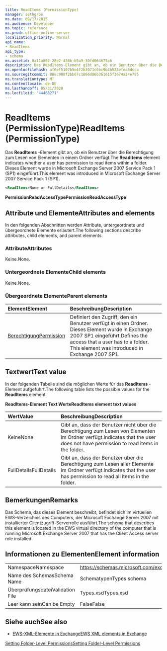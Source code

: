 ```yaml
---
title: ReadItems (PermissionType)
manager: sethgros
ms.date: 09/17/2015
ms.audience: Developer
ms.topic: reference
ms.prod: office-online-server
localization_priority: Normal
api_name:
- ReadItems
api_type:
- schema
ms.assetid: 0a11a802-28e2-436b-b5a9-30fd064675a6
description: Das ReadItems-Element gibt an, ob ein Benutzer über die Berechtigung zum Lesen von Elementen in einem Ordner verfügt. Dieses Element wurde in Microsoft Exchange Server 2007 Service Pack 1 (SP1) eingeführt.
ms.openlocfilehash: af6ef5107b5e4f2b3071c0bc9b4b528efea6dcca
ms.sourcegitcommit: 88ec988f2bb67c1866d06b361615f3674a24e795
ms.translationtype: MT
ms.contentlocale: de-DE
ms.lasthandoff: 05/31/2020
ms.locfileid: "44468271"
---
```

# <a name="readitems-permissiontype"></a><span data-ttu-id="3c52a-104">ReadItems (PermissionType)</span><span class="sxs-lookup"><span data-stu-id="3c52a-104">ReadItems (PermissionType)</span></span>

<span data-ttu-id="3c52a-105">Das **ReadItems** -Element gibt an, ob ein Benutzer über die Berechtigung zum Lesen von Elementen in einem Ordner verfügt.</span><span class="sxs-lookup"><span data-stu-id="3c52a-105">The **ReadItems** element indicates whether a user has permission to read items within a folder.</span></span> <span data-ttu-id="3c52a-106">Dieses Element wurde in Microsoft Exchange Server 2007 Service Pack 1 (SP1) eingeführt.</span><span class="sxs-lookup"><span data-stu-id="3c52a-106">This element was introduced in Microsoft Exchange Server 2007 Service Pack 1 (SP1).</span></span> 
  
```xml
<ReadItems>None or FullDetails</ReadItems>
```

 <span data-ttu-id="3c52a-107">**PermissionReadAccessType**</span><span class="sxs-lookup"><span data-stu-id="3c52a-107">**PermissionReadAccessType**</span></span>
## <a name="attributes-and-elements"></a><span data-ttu-id="3c52a-108">Attribute und Elemente</span><span class="sxs-lookup"><span data-stu-id="3c52a-108">Attributes and elements</span></span>

<span data-ttu-id="3c52a-109">In den folgenden Abschnitten werden Attribute, untergeordnete und übergeordnete Elemente erläutert.</span><span class="sxs-lookup"><span data-stu-id="3c52a-109">The following sections describe attributes, child elements, and parent elements.</span></span>
  
### <a name="attributes"></a><span data-ttu-id="3c52a-110">Attribute</span><span class="sxs-lookup"><span data-stu-id="3c52a-110">Attributes</span></span>

<span data-ttu-id="3c52a-111">Keine.</span><span class="sxs-lookup"><span data-stu-id="3c52a-111">None.</span></span>
  
### <a name="child-elements"></a><span data-ttu-id="3c52a-112">Untergeordnete Elemente</span><span class="sxs-lookup"><span data-stu-id="3c52a-112">Child elements</span></span>

<span data-ttu-id="3c52a-113">Keine.</span><span class="sxs-lookup"><span data-stu-id="3c52a-113">None.</span></span>
  
### <a name="parent-elements"></a><span data-ttu-id="3c52a-114">Übergeordnete Elemente</span><span class="sxs-lookup"><span data-stu-id="3c52a-114">Parent elements</span></span>

|<span data-ttu-id="3c52a-115">**Element**</span><span class="sxs-lookup"><span data-stu-id="3c52a-115">**Element**</span></span>|<span data-ttu-id="3c52a-116">**Beschreibung**</span><span class="sxs-lookup"><span data-stu-id="3c52a-116">**Description**</span></span>|
|:-----|:-----|
|[<span data-ttu-id="3c52a-117">Berechtigung</span><span class="sxs-lookup"><span data-stu-id="3c52a-117">Permission</span></span>](permission.md) <br/> |<span data-ttu-id="3c52a-p103">Definiert den Zugriff, den ein Benutzer verfügt in einen Ordner. Dieses Element wurde in Exchange 2007 SP1 eingeführt.</span><span class="sxs-lookup"><span data-stu-id="3c52a-p103">Defines the access that a user has to a folder. This element was introduced in Exchange 2007 SP1.</span></span>  <br/> |
   
## <a name="text-value"></a><span data-ttu-id="3c52a-120">Textwert</span><span class="sxs-lookup"><span data-stu-id="3c52a-120">Text value</span></span>

<span data-ttu-id="3c52a-121">In der folgenden Tabelle sind die möglichen Werte für das **ReadItems** -Element aufgeführt.</span><span class="sxs-lookup"><span data-stu-id="3c52a-121">The following table lists the possible values for the **ReadItems** element.</span></span> 
  
<span data-ttu-id="3c52a-122">**ReadItems-Element Text Werte**</span><span class="sxs-lookup"><span data-stu-id="3c52a-122">**ReadItems element text values**</span></span>

|<span data-ttu-id="3c52a-123">**Wert**</span><span class="sxs-lookup"><span data-stu-id="3c52a-123">**Value**</span></span>|<span data-ttu-id="3c52a-124">**Beschreibung**</span><span class="sxs-lookup"><span data-stu-id="3c52a-124">**Description**</span></span>|
|:-----|:-----|
|<span data-ttu-id="3c52a-125">Keine</span><span class="sxs-lookup"><span data-stu-id="3c52a-125">None</span></span>  <br/> |<span data-ttu-id="3c52a-126">Gibt an, dass der Benutzer nicht über die Berechtigung zum Lesen von Elementen im Ordner verfügt.</span><span class="sxs-lookup"><span data-stu-id="3c52a-126">Indicates that the user does not have permission to read items in the folder.</span></span>  <br/> |
|<span data-ttu-id="3c52a-127">FullDetails</span><span class="sxs-lookup"><span data-stu-id="3c52a-127">FullDetails</span></span>  <br/> |<span data-ttu-id="3c52a-128">Gibt an, dass der Benutzer über die Berechtigung zum Lesen aller Elemente im Ordner verfügt.</span><span class="sxs-lookup"><span data-stu-id="3c52a-128">Indicates that the user has permission to read all items in the folder.</span></span>  <br/> |
   
## <a name="remarks"></a><span data-ttu-id="3c52a-129">Bemerkungen</span><span class="sxs-lookup"><span data-stu-id="3c52a-129">Remarks</span></span>

<span data-ttu-id="3c52a-130">Das Schema, das dieses Element beschreibt, befindet sich im virtuellen EWS-Verzeichnis des Computers, der Microsoft Exchange Server 2007 mit installierter Clientzugriff-Serverrolle ausführt.</span><span class="sxs-lookup"><span data-stu-id="3c52a-130">The schema that describes this element is located in the EWS virtual directory of the computer that is running Microsoft Exchange Server 2007 that has the Client Access server role installed.</span></span>
  
## <a name="element-information"></a><span data-ttu-id="3c52a-131">Informationen zu Elementen</span><span class="sxs-lookup"><span data-stu-id="3c52a-131">Element information</span></span>

|||
|:-----|:-----|
|<span data-ttu-id="3c52a-132">Namespace</span><span class="sxs-lookup"><span data-stu-id="3c52a-132">Namespace</span></span>  <br/> |https://schemas.microsoft.com/exchange/services/2006/types  <br/> |
|<span data-ttu-id="3c52a-133">Name des Schemas</span><span class="sxs-lookup"><span data-stu-id="3c52a-133">Schema Name</span></span>  <br/> |<span data-ttu-id="3c52a-134">Schematypen</span><span class="sxs-lookup"><span data-stu-id="3c52a-134">Types schema</span></span>  <br/> |
|<span data-ttu-id="3c52a-135">Überprüfungsdatei</span><span class="sxs-lookup"><span data-stu-id="3c52a-135">Validation File</span></span>  <br/> |<span data-ttu-id="3c52a-136">Types.xsd</span><span class="sxs-lookup"><span data-stu-id="3c52a-136">Types.xsd</span></span>  <br/> |
|<span data-ttu-id="3c52a-137">Leer kann sein</span><span class="sxs-lookup"><span data-stu-id="3c52a-137">Can be Empty</span></span>  <br/> |<span data-ttu-id="3c52a-138">False</span><span class="sxs-lookup"><span data-stu-id="3c52a-138">False</span></span>  <br/> |
   
## <a name="see-also"></a><span data-ttu-id="3c52a-139">Siehe auch</span><span class="sxs-lookup"><span data-stu-id="3c52a-139">See also</span></span>



- [<span data-ttu-id="3c52a-140">EWS-XML-Elemente in Exchange</span><span class="sxs-lookup"><span data-stu-id="3c52a-140">EWS XML elements in Exchange</span></span>](ews-xml-elements-in-exchange.md)


[<span data-ttu-id="3c52a-141">Setting Folder-Level Permissions</span><span class="sxs-lookup"><span data-stu-id="3c52a-141">Setting Folder-Level Permissions</span></span>](https://msdn.microsoft.com/library/c7530e86-5112-401c-b10a-9c054ae59f07%28Office.15%29.aspx)

